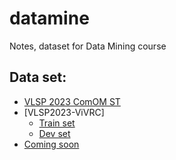 # datamine
Notes, dataset for Data Mining course

## Data set:
 - [VLSP 2023 ComOM ST](https://vnueduvn-my.sharepoint.com/:u:/g/personal/catcd_vnu_edu_vn/ES7abTExIiBJtonRT1azHJgBV_uZBMCaCNdF8wiVsYsR0Q?e=WxcOQT)
 - [VLSP2023-ViVRC]
   - [Train set](https://drive.google.com/drive/folders/1eD4VXd62YEKxtrUcgJqDmwXSrx5-cYDG)
   - [Dev set](https://drive.google.com/drive/folders/1XBXTcZwq2i6oeKUpb49RA3NgwIW03yU4)
 - [Coming soon](#)
